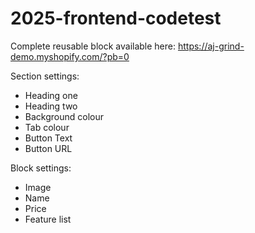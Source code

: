 # 2025-frontend-codetest
Complete reusable block available here: https://aj-grind-demo.myshopify.com/?pb=0

Section settings: 
- Heading one
- Heading two
- Background colour
- Tab colour
- Button Text
- Button URL

Block settings:
- Image
- Name
- Price
- Feature list